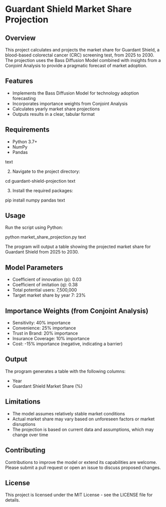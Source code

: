 # Guardant Shield Market Share Projection

## Overview

This project calculates and projects the market share for Guardant Shield, a blood-based colorectal cancer (CRC) screening test, from 2025 to 2030. The projection uses the Bass Diffusion Model combined with insights from a Conjoint Analysis to provide a pragmatic forecast of market adoption.

## Features

- Implements the Bass Diffusion Model for technology adoption forecasting
- Incorporates importance weights from Conjoint Analysis
- Calculates yearly market share projections
- Outputs results in a clear, tabular format

## Requirements

- Python 3.7+
- NumPy
- Pandas

text

2. Navigate to the project directory:

cd guardant-shield-projection
text

3. Install the required packages:

pip install numpy pandas
text

## Usage

Run the script using Python:


python market_share_projection.py
text

The program will output a table showing the projected market share for Guardant Shield from 2025 to 2030.

## Model Parameters

- Coefficient of innovation (p): 0.03
- Coefficient of imitation (q): 0.38
- Total potential users: 7,500,000
- Target market share by year 7: 23%

## Importance Weights (from Conjoint Analysis)

- Sensitivity: 40% importance
- Convenience: 25% importance
- Trust in Brand: 20% importance
- Insurance Coverage: 10% importance
- Cost: -15% importance (negative, indicating a barrier)

## Output

The program generates a table with the following columns:
- Year
- Guardant Shield Market Share (%)

## Limitations

- The model assumes relatively stable market conditions
- Actual market share may vary based on unforeseen factors or market disruptions
- The projection is based on current data and assumptions, which may change over time

## Contributing

Contributions to improve the model or extend its capabilities are welcome. Please submit a pull request or open an issue to discuss proposed changes.

## License

This project is licensed under the MIT License - see the LICENSE file for details.

